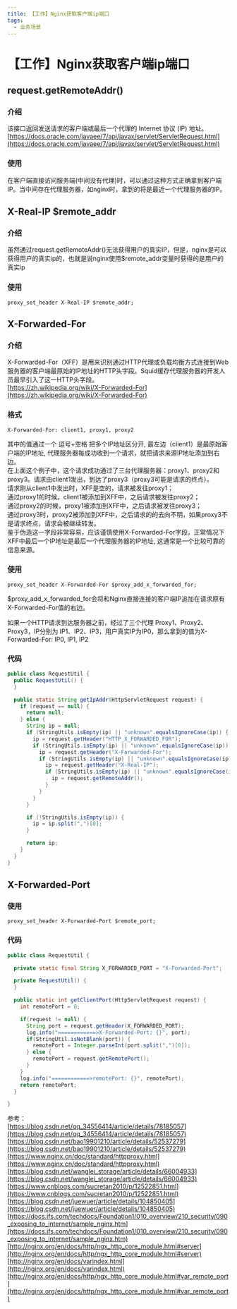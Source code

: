 ```yaml
---
title: 【工作】Nginx获取客户端ip端口
tags:
  - 业务场景
---
```

# 【工作】Nginx获取客户端ip端口
## request.getRemoteAddr()
### 介绍
该接口返回发送请求的客户端或最后一个代理的 Internet 协议 (IP) 地址。  
[https://docs.oracle.com/javaee/7/api/javax/servlet/ServletRequest.html](https://docs.oracle.com/javaee/7/api/javax/servlet/ServletRequest.html)  

### 使用
在客户端直接访问服务端(中间没有代理)时，可以通过这种方式正确拿到客户端IP。当中间存在代理服务器，如nginx时，拿到的将是最近一个代理服务器的IP。  



## X-Real-IP $remote_addr
### 介绍
虽然通过request.getRemoteAddr()无法获得用户的真实IP，但是，nginx是可以获得用户的真实ip的，也就是说nginx使用$remote_addr变量时获得的是用户的真实ip  

### 使用
```
proxy_set_header X-Real-IP $remote_addr;
```



## X-Forwarded-For
### 介绍
X-Forwarded-For（XFF）是用来识别通过HTTP代理或负载均衡方式连接到Web服务器的客户端最原始的IP地址的HTTP头字段。Squid缓存代理服务器的开发人员最早引入了这一HTTP头字段。  
[https://zh.wikipedia.org/wiki/X-Forwarded-For](https://zh.wikipedia.org/wiki/X-Forwarded-For)  

### 格式
```
X-Forwarded-For: client1, proxy1, proxy2
```
其中的值通过一个 逗号+空格 把多个IP地址区分开, 最左边（client1）是最原始客户端的IP地址, 代理服务器每成功收到一个请求，就把请求来源IP地址添加到右边。  
在上面这个例子中，这个请求成功通过了三台代理服务器：proxy1、proxy2和proxy3。请求由client1发出，到达了proxy3（proxy3可能是请求的终点）。  
请求刚从client1中发出时，XFF是空的，请求被发往proxy1；  
通过proxy1的时候，client1被添加到XFF中，之后请求被发往proxy2；  
通过proxy2的时候，proxy1被添加到XFF中，之后请求被发往proxy3；  
通过proxy3时，proxy2被添加到XFF中，之后请求的的去向不明，如果proxy3不是请求终点，请求会被继续转发。  
鉴于伪造这一字段非常容易，应该谨慎使用X-Forwarded-For字段。正常情况下XFF中最后一个IP地址是最后一个代理服务器的IP地址, 这通常是一个比较可靠的信息来源。

### 使用
```
proxy_set_header X-Forwarded-For $proxy_add_x_forwarded_for;
```
$proxy_add_x_forwarded_for会将和Nginx直接连接的客户端IP追加在请求原有X-Forwarded-For值的右边。  

如果一个HTTP请求到达服务器之前，经过了三个代理 Proxy1、Proxy2、Proxy3，IP分别为 IP1、IP2、IP3，用户真实IP为IP0，那么拿到的值为X-Forwarded-For: IP0, IP1, IP2  

### 代码
```java
public class RequestUtil {
  public RequestUtil() {
  }

  public static String getIpAddr(HttpServletRequest request) {
    if (request == null) {
      return null;
    } else {
      String ip = null;
      if (StringUtils.isEmpty(ip) || "unknown".equalsIgnoreCase(ip)) {
        ip = request.getHeader("HTTP_X_FORWARDED_FOR");
        if (StringUtils.isEmpty(ip) || "unknown".equalsIgnoreCase(ip)) {
          ip = request.getHeader("X-Forwarded-For");
          if (StringUtils.isEmpty(ip) || "unknown".equalsIgnoreCase(ip)) {
            ip = request.getHeader("X-Real-IP");
            if (StringUtils.isEmpty(ip) || "unknown".equalsIgnoreCase(ip)) {
              ip = request.getRemoteAddr();
            }
          }
        }
      }

      if (!StringUtils.isEmpty(ip)) {
        ip = ip.split(",")[0];
      }

      return ip;
    }
  }
}
```

## X-Forwarded-Port

### 使用
```
proxy_set_header X-Forwarded-Port $remote_port;
```

### 代码
```java
public class RequestUtil {

  private static final String X_FORWARDED_PORT = "X-Forwarded-Port";

  private RequestUtil() {
  }

  public static int getClientPort(HttpServletRequest request) {
    int remotePort = 0;

    if(request != null) {
      String port = request.getHeader(X_FORWARDED_PORT);
      log.info("============>X-Forwarded-Port: {}", port);
      if(StringUtil.isNotBlank(port)) {
        remotePort = Integer.parseInt(port.split(",")[0]);
      } else {
        remotePort = request.getRemotePort();
      }
    }
    log.info("============>remotePort: {}", remotePort);
    return remotePort;
  }

}
```

参考：  
[https://blog.csdn.net/qq_34556414/article/details/78185057](https://blog.csdn.net/qq_34556414/article/details/78185057)  
[https://blog.csdn.net/bao19901210/article/details/52537279](https://blog.csdn.net/bao19901210/article/details/52537279)  
[https://www.nginx.cn/doc/standard/httpproxy.html](https://www.nginx.cn/doc/standard/httpproxy.html)  
[https://blog.csdn.net/wanglei_storage/article/details/66004933](https://blog.csdn.net/wanglei_storage/article/details/66004933)  
[https://www.cnblogs.com/sucretan2010/p/12522851.html](https://www.cnblogs.com/sucretan2010/p/12522851.html)  
[https://blog.csdn.net/juewuer/article/details/104850405](https://blog.csdn.net/juewuer/article/details/104850405)  
[https://docs.ifs.com/techdocs/Foundation1/010_overview/210_security/090_exposing_to_internet/sample_nginx.htm](https://docs.ifs.com/techdocs/Foundation1/010_overview/210_security/090_exposing_to_internet/sample_nginx.htm)  
[http://nginx.org/en/docs/http/ngx_http_core_module.html#server](http://nginx.org/en/docs/http/ngx_http_core_module.html#server)  
[http://nginx.org/en/docs/varindex.html](http://nginx.org/en/docs/varindex.html)  
[http://nginx.org/en/docs/http/ngx_http_core_module.html#var_remote_port](http://nginx.org/en/docs/http/ngx_http_core_module.html#var_remote_port)  
